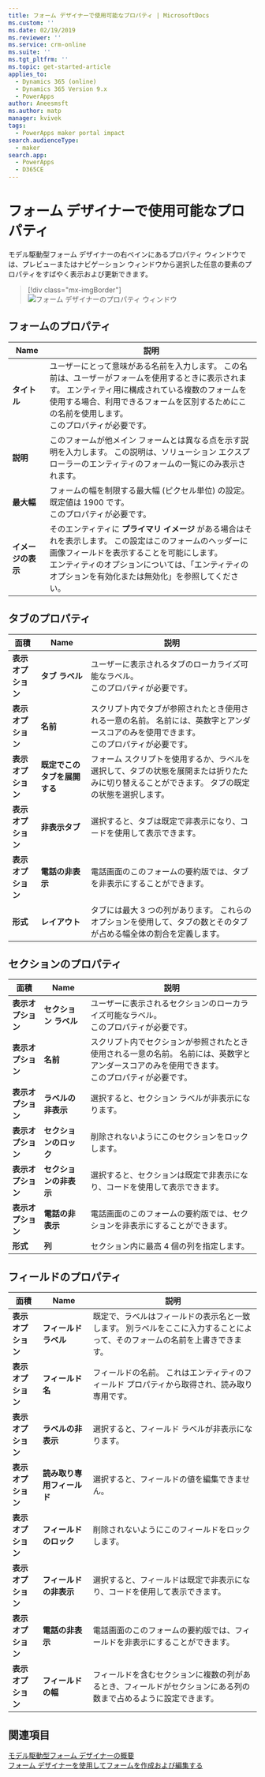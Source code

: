 ```yaml
---
title: フォーム デザイナーで使用可能なプロパティ | MicrosoftDocs
ms.custom: ''
ms.date: 02/19/2019
ms.reviewer: ''
ms.service: crm-online
ms.suite: ''
ms.tgt_pltfrm: ''
ms.topic: get-started-article
applies_to:
  - Dynamics 365 (online)
  - Dynamics 365 Version 9.x
  - PowerApps
author: Aneesmsft
ms.author: matp
manager: kvivek
tags:
  - PowerApps maker portal impact
search.audienceType:
  - maker
search.app:
  - PowerApps
  - D365CE
---
```


# <a name="properties-available-in-the-form-designer"></a>フォーム デザイナーで使用可能なプロパティ

モデル駆動型フォーム デザイナーの右ペインにあるプロパティ ウィンドウでは、プレビューまたはナビゲーション ウィンドウから選択した任意の要素のプロパティをすばやく表示および更新できます。 

> [!div class="mx-imgBorder"] 
> ![](media/form-designer-property-pane.png "フォーム デザイナーのプロパティ ウィンドウ")

## <a name="form-properties"></a>フォームのプロパティ


|Name  |説明  |
|---------|---------|
|**タイトル**     | ユーザーにとって意味がある名前を入力します。 この名前は、ユーザーがフォームを使用するときに表示されます。 エンティティ用に構成されている複数のフォームを使用する場合、利用できるフォームを区別するためにこの名前を使用します。 <br /> このプロパティが必要です。        |
|**説明**     |  このフォームが他メイン フォームとは異なる点を示す説明を入力します。 この説明は、ソリューション エクスプローラーのエンティティのフォームの一覧にのみ表示されます。        |
|**最大幅**     | フォームの幅を制限する最大幅 (ピクセル単位) の設定。 既定値は 1900 です。 <br /> このプロパティが必要です。       |
|**イメージの表示**      | そのエンティティに **プライマリ イメージ** がある場合はそれを表示します。 この設定はこのフォームのヘッダーに画像フィールドを表示することを可能にします。 <br /> エンティティのオプションについては、「エンティティのオプションを有効化または無効化」を参照してください。         |


## <a name="tab-properties"></a>タブのプロパティ

|面積   |Name  |説明  |
|---------|---------|---------|
|**表示オプション**      | **タブ ラベル**      | ユーザーに表示されるタブのローカライズ可能なラベル。 <br /> このプロパティが必要です。         |
| **表示オプション**      |  **名前**     |  スクリプト内でタブが参照されたとき使用される一意の名前。 名前には、英数字とアンダースコアのみを使用できます。 <br />このプロパティが必要です。      |
| **表示オプション**      |  **既定でこのタブを展開する**      |  フォーム スクリプトを使用するか、ラベルを選択して、タブの状態を展開または折りたたみに切り替えることができます。 タブの既定の状態を選択します。       |
| **表示オプション**      | **非表示タブ**     | 選択すると、タブは既定で非表示になり、コードを使用して表示できます。       |
| **表示オプション**      | **電話の非表示**     |  電話画面のこのフォームの要約版では、タブを非表示にすることができます。     |
| **形式**   | **レイアウト**     |  タブには最大 3 つの列があります。 これらのオプションを使用して、タブの数とそのタブが占める幅全体の割合を定義します。      |

## <a name="section-properties"></a>セクションのプロパティ


|面積   |Name  |説明  |
|---------|---------|---------|
|**表示オプション**      | **セクション ラベル**    | ユーザーに表示されるセクションのローカライズ可能なラベル。 <br /> このプロパティが必要です。      |
|**表示オプション**      | **名前**    | スクリプト内でセクションが参照されたとき使用される一意の名前。 名前には、英数字とアンダースコアのみを使用できます。 <br /> このプロパティが必要です。        |
|**表示オプション**      | **ラベルの非表示**   |  選択すると、セクション ラベルが非表示になります。  |
|**表示オプション**      | **セクションのロック**    | 削除されないようにこのセクションをロックします。      |
|**表示オプション**      | **セクションの非表示**     | 選択すると、セクションは既定で非表示になり、コードを使用して表示できます。      |
|**表示オプション**      | **電話の非表示**     |  電話画面のこのフォームの要約版では、セクションを非表示にすることができます。     |
|**形式**     |  **列**    |  セクション内に最高 4 個の列を指定します。      |

## <a name="field-properties"></a>フィールドのプロパティ


|面積  |Name  |説明  |
|---------|---------|---------|
|**表示オプション**     | **フィールド ラベル**    | 既定で、ラベルはフィールドの表示名と一致します。 別ラベルをここに入力することによって、そのフォームの名前を上書きできます。       |
|**表示オプション**     |  **フィールド名**    | フィールドの名前。 これはエンティティのフィールド プロパティから取得され、読み取り専用です。     |
|**表示オプション**     | **ラベルの非表示**     | 選択すると、フィールド ラベルが非表示になります。      |
|**表示オプション**     | **読み取り専用フィールド**    | 選択すると、フィールドの値を編集できません。      |
|**表示オプション**     |  **フィールドのロック**   |  削除されないようにこのフィールドをロックします。     |
|**表示オプション**     |  **フィールドの非表示**     | 選択すると、フィールドは既定で非表示になり、コードを使用して表示できます。      |
|**表示オプション**     |  **電話の非表示**    | 電話画面のこのフォームの要約版では、フィールドを非表示にすることができます。         |
|**表示オプション**     | **フィールドの幅**      |  フィールドを含むセクションに複数の列があるとき、フィールドがセクションにある列の数まで占めるように設定できます。       |


## <a name="see-also"></a>関連項目
[モデル駆動型フォーム デザイナーの概要](form-designer-overview.md) <br />
[フォーム デザイナーを使用してフォームを作成および編集する](create-and-edit-forms.md)